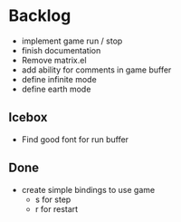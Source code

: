 # Backlog
- implement game run / stop
- finish documentation
- Remove matrix.el
- add ability for comments in game buffer
- define infinite mode
- define earth mode

## Icebox
- Find good font for run buffer

## Done
- create simple bindings to use game
  - s for step
  - r for restart
